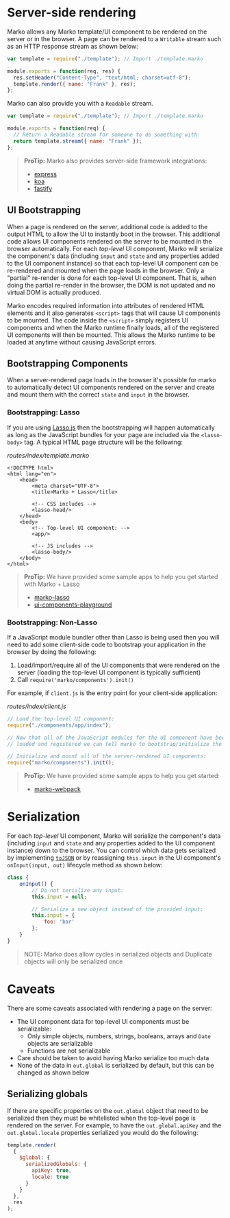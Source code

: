 # Server-side rendering

Marko allows any Marko template/UI component to be rendered on the server or in the browser. A page can be rendered to a `Writable` stream such as an HTTP response stream as shown below:

```js
var template = require("./template"); // Import ./template.marko

module.exports = function(req, res) {
  res.setHeader("Content-Type", "text/html; charset=utf-8");
  template.render({ name: "Frank" }, res);
};
```

Marko can also provide you with a `Readable` stream.

```js
var template = require("./template"); // Import ./template.marko

module.exports = function(req) {
  // Return a Readable stream for someone to do something with:
  return template.stream({ name: "Frank" });
};
```

> **ProTip:** Marko also provides server-side framework integrations:
>
> - [express](./express.md)
> - [koa](./koa.md)
> - [fastify](./fastify.md)

## UI Bootstrapping

When a page is rendered on the server, additional code is added to the output HTML to allow the UI to instantly boot in the browser. This additional code allows UI components rendered on the server to be mounted in the browser automatically. For each _top-level_ UI component, Marko will serialize the component's data (including `input` and `state` and any properties added to the UI component instance) so that each top-level UI component can be re-rendered and mounted when the page loads in the browser. Only a "partial" re-render is done for each top-level UI component. That is, when doing the partial re-render in the browser, the DOM is not updated and no virtual DOM is actually produced.

Marko encodes required information into attributes of rendered HTML elements and it also generates `<script>` tags that will cause UI components to be mounted. The code inside the `<script>` simply registers UI components and when the Marko runtime finally loads, all of the registered UI components will then be mounted. This allows the Marko runtime to be loaded at anytime without causing JavaScript errors.

## Bootstrapping Components

When a server-rendered page loads in the browser it's possible for marko to automatically detect UI components rendered on the server and create and mount them with the correct `state` and `input` in the browser.

### Bootstrapping: Lasso

If you are using [Lasso.js](https://github.com/lasso-js/lasso) then the bootstrapping will happen automatically as long as the JavaScript bundles for your page are included via the `<lasso-body>` tag. A typical HTML page structure will be the following:

_routes/index/template.marko_

```marko
<!DOCTYPE html>
<html lang="en">
    <head>
        <meta charset="UTF-8">
        <title>Marko + Lasso</title>

        <!-- CSS includes -->
        <lasso-head/>
    </head>
    <body>
        <!-- Top-level UI component: -->
        <app/>

        <!-- JS includes -->
        <lasso-body/>
    </body>
</html>
```

> **ProTip:** We have provided some sample apps to help you get started with Marko + Lasso
>
> - [marko-lasso](https://github.com/marko-js/examples/tree/master/examples/lasso-express)
> - [ui-components-playground](https://github.com/marko-js/examples/tree/master/examples/ui-components-playground)

### Bootstrapping: Non-Lasso

If a JavaScript module bundler other than Lasso is being used then you will need to add some client-side code to bootstrap your application in the browser by doing the following:

1.  Load/import/require all of the UI components that were rendered on the server (loading the top-level UI component is typically sufficient)
2.  Call `require('marko/components').init()`

For example, if `client.js` is the entry point for your client-side application:

_routes/index/client.js_

```js
// Load the top-level UI component:
require("./components/app/index");

// Now that all of the JavaScript modules for the UI component have been
// loaded and registered we can tell marko to bootstrap/initialize the app

// Initialize and mount all of the server-rendered UI components:
require("marko/components").init();
```

> **ProTip:** We have provided some sample apps to help you get started:
>
> - [marko-webpack](https://github.com/marko-js/examples/tree/master/examples/webpack-express)

# Serialization

For each _top-level_ UI component, Marko will serialize the component's data (including `input` and `state` and any properties added to the UI component instance) down to the browser. You can control which data gets serialized by implementing [`toJSON`](https://developer.mozilla.org/en-US/docs/Web/JavaScript/Reference/Global_Objects/JSON/stringify) or by reassigning `this.input` in the UI component's `onInput(input, out)` lifecycle method as shown below:

```javascript
class {
    onInput() {
        // Do not serialize any input:
        this.input = null;

        // Serialize a new object instead of the provided input:
        this.input = {
            foo: 'bar'
        };
    }
}
```

> NOTE: Marko does allow cycles in serialized objects and Duplicate objects will only be serialized once

# Caveats

There are some caveats associated with rendering a page on the server:

- The UI component data for top-level UI components must be serializable:
  - Only simple objects, numbers, strings, booleans, arrays and `Date` objects are serializable
  - Functions are not serializable
- Care should be taken to avoid having Marko serialize too much data
- None of the data in `out.global` is serialized by default, but this can be changed as shown below

## Serializing globals

If there are specific properties on the `out.global` object that need to be serialized then they must be whitelisted when the top-level page is rendered on the server. For example, to have the `out.global.apiKey` and the `out.global.locale` properties serialized you would do the following:

```js
template.render(
  {
    $global: {
      serializedGlobals: {
        apiKey: true,
        locale: true
      }
    }
  },
  res
);
```
